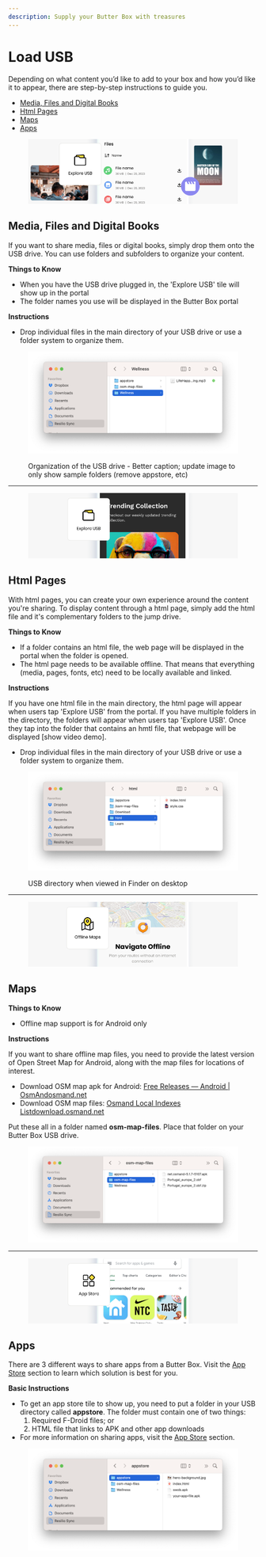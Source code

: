 ```yaml
---
description: Supply your Butter Box with treasures
---
```


# Load USB

Depending on what content you’d like to add to your box and how you’d like it to appear, there are step-by-step instructions to guide you.

* [Media, Files and Digital Books](./#media-files-and-digital-books)
* [Html Pages](./#html-pages)
* [Maps](./#maps)
* [Apps](./#apps)



<figure><img src="../../.gitbook/assets/media-type-explore.png" alt=""><figcaption></figcaption></figure>

## Media, Files and Digital Books

If you want to share media, files or digital books, simply drop them onto the USB drive. You can use folders and subfolders to organize your content.

**Things to Know**

* When you have the USB drive plugged in, the 'Explore USB' tile will show up in the portal
* The folder names you use will be displayed in the Butter Box portal

**Instructions**

* Drop individual files in the main directory of your USB drive or use a folder system to organize them.

<figure><img src="../../.gitbook/assets/Screenshot 2025-08-16 at 9.50.15 PM.png" alt=""><figcaption><p>Organization of the USB drive - Better caption; update image to only show sample folders (remove appstore, etc)</p></figcaption></figure>

***





<figure><img src="../../.gitbook/assets/media-type-html.png" alt=""><figcaption></figcaption></figure>

## Html Pages

With html pages, you can create your own experience around the content you're sharing. To display content through a html page, simply add the html file and it's complementary folders to the jump drive.

**Things to Know**

* If a folder contains an html file, the web page will be displayed in the portal when the folder is opened.
* The html page needs to be available offline. That means that everything (media, pages, fonts, etc) need to be locally available and linked.

**Instructions**

If you have one html file in the main directory, the html page will appear when users tap 'Explore USB' from the portal. If you have multiple folders in the directory, the folders will appear when users tap 'Explore USB'. Once they tap into the folder that contains an hmtl file, that webpage will be displayed \[show video demo].

* Drop individual files in the main directory of your USB drive or use a folder system to organize them.

<figure><img src="../../.gitbook/assets/Screenshot 2025-08-16 at 9.46.16 PM.png" alt=""><figcaption><p>USB directory when viewed in Finder on desktop</p></figcaption></figure>

***





<figure><img src="../../.gitbook/assets/media-type-maps.png" alt=""><figcaption></figcaption></figure>

## Maps

**Things to Know**

* Offline map support is for Android only

**Instructions**

If you want to share offline map files, you need to provide the latest version of Open Street Map for Android, along with the map files for locations of interest.

* Download OSM map apk for Android: [Free Releases — Android | OsmAndosmand.net](https://osmand.net/docs/versions/free-versions/?current-os=ios&)
* Download OSM map files: [Osmand Local Indexes Listdownload.osmand.net](https://download.osmand.net/list.php)

Put these all in a folder named **osm-map-files**. Place that folder on your Butter Box USB drive.

<figure><img src="../../.gitbook/assets/Screenshot 2025-08-16 at 9.44.40 PM.png" alt=""><figcaption></figcaption></figure>

***





<figure><img src="../../.gitbook/assets/media-type-apps.png" alt=""><figcaption></figcaption></figure>

## Apps

There are 3 different ways to share apps from a Butter Box. Visit the [App Store](../../features/app-store.md) section to learn which solution is best for you.

**Basic Instructions**

* To get an app store tile to show up, you need to put a folder in your USB directory called **appstore**. The folder must contain one of two things:&#x20;
  1. Required F-Droid files; or
  2. HTML file that links to APK and other app downloads&#x20;
* For more information on sharing apps, visit the [App Store](../../features/app-store.md) section.

<figure><img src="../../.gitbook/assets/Screenshot 2025-08-16 at 9.48.26 PM.png" alt=""><figcaption></figcaption></figure>
